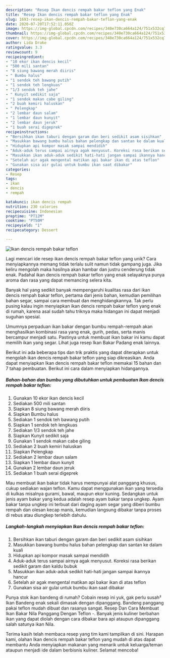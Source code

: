 ```yaml
---
description: "Resep Ikan dencis rempah bakar teflon yang Enak"
title: "Resep Ikan dencis rempah bakar teflon yang Enak"
slug: 1693-resep-ikan-dencis-rempah-bakar-teflon-yang-enak
date: 2020-07-20T17:52:11.050Z
image: https://img-global.cpcdn.com/recipes/340e730ca664a124/751x532cq70/ikan-dencis-rempah-bakar-teflon-foto-resep-utama.jpg
thumbnail: https://img-global.cpcdn.com/recipes/340e730ca664a124/751x532cq70/ikan-dencis-rempah-bakar-teflon-foto-resep-utama.jpg
cover: https://img-global.cpcdn.com/recipes/340e730ca664a124/751x532cq70/ikan-dencis-rempah-bakar-teflon-foto-resep-utama.jpg
author: Lida Drake
ratingvalue: 3.3
reviewcount: 9
recipeingredient:
- "10 ekor ikan dencis kecil"
- "500 mili santan"
- "8 siung bawang merah diiris"
- " Bumbu halus"
- "1 sendok teh bawang putih"
- "1 sendok teh lengkuas"
- "1/3 sendok teh jahe"
- " Kunyit sedikit saja"
- "1 sendok makan cabe giling"
- "2 buah kemiri haluskan"
- " Pelengkap"
- "2 lembar daun salam"
- "1 lembar daun kunyit"
- "2 lembar daun jeruk"
- "1 buah serai digeprek"
recipeinstructions:
- "Bersihkan ikan taburi dengan garam dan beri sedikit asam sisihkan"
- "Masukkan bawang bumbu halus bahan pelengkap dan santan ke dalam kuali"
- "Hidupkan api kompor masak sampai mendidih"
- "Aduk-aduk terus sampai airnya agak menyusut. Koreksi rasa berikan sedikit garam dan kaldu bubuk"
- "Masukkan ikan aduk-aduk sedikit hati-hati jangan sampai ikannya hancur"
- "Setelah air agak mengental matikan api bakar ikan di atas teflon"
- "Gunakan sisa air gulai untuk bumbu ikan saat dibakar"
categories:
- Resep
tags:
- ikan
- dencis
- rempah

katakunci: ikan dencis rempah 
nutrition: 230 calories
recipecuisine: Indonesian
preptime: "PT12M"
cooktime: "PT50M"
recipeyield: "1"
recipecategory: Dessert

---
```



![Ikan dencis rempah bakar teflon](https://img-global.cpcdn.com/recipes/340e730ca664a124/751x532cq70/ikan-dencis-rempah-bakar-teflon-foto-resep-utama.jpg)

Lagi mencari ide resep ikan dencis rempah bakar teflon yang unik? Cara menyiapkannya memang tidak terlalu sulit namun tidak gampang juga. Jika keliru mengolah maka hasilnya akan hambar dan justru cenderung tidak enak. Padahal ikan dencis rempah bakar teflon yang enak selayaknya punya aroma dan rasa yang dapat memancing selera kita.

Banyak hal yang sedikit banyak mempengaruhi kualitas rasa dari ikan dencis rempah bakar teflon, pertama dari jenis bahan, kemudian pemilihan bahan segar, sampai cara membuat dan menghidangkannya. Tak perlu pusing kalau ingin menyiapkan ikan dencis rempah bakar teflon yang enak di rumah, karena asal sudah tahu triknya maka hidangan ini dapat menjadi suguhan spesial.

Umumnya perpaduan ikan bakar dengan bumbu rempah-rempah akan menghasilkan kombinasi rasa yang enak, gurih, pedas, serta manis bercampur menjadi satu. Pastinya untuk membuat ikan bakar ini kamu dapat memilih ikan yang segar. Lihat juga resep Ikan Bakar Padang enak lainnya.


Berikut ini ada beberapa tips dan trik praktis yang dapat diterapkan untuk mengolah ikan dencis rempah bakar teflon yang siap dikreasikan. Anda dapat menyiapkan Ikan dencis rempah bakar teflon memakai 15 bahan dan 7 tahap pembuatan. Berikut ini cara dalam menyiapkan hidangannya.

<!--inarticleads1-->

##### Bahan-bahan dan bumbu yang dibutuhkan untuk pembuatan Ikan dencis rempah bakar teflon:

1. Gunakan 10 ekor ikan dencis kecil
1. Sediakan 500 mili santan
1. Siapkan 8 siung bawang merah diiris
1. Siapkan  Bumbu halus
1. Sediakan 1 sendok teh bawang putih
1. Siapkan 1 sendok teh lengkuas
1. Sediakan 1/3 sendok teh jahe
1. Siapkan  Kunyit sedikit saja
1. Gunakan 1 sendok makan cabe giling
1. Sediakan 2 buah kemiri haluskan
1. Siapkan  Pelengkap
1. Sediakan 2 lembar daun salam
1. Siapkan 1 lembar daun kunyit
1. Gunakan 2 lembar daun jeruk
1. Sediakan 1 buah serai digeprek


Mau membuat ikan bakar tidak harus mempunyai alat panggang khusus, cukup sediakan wajan teflon. Kamu dapat menggunakan ikan yang tersedia di kulkas misalnya gurami, bawal, maupun ekor kuning. Sedangkan untuk jenis ayam bakar yang kedua adalah resep ayam bakar tanpa ungkep. Ayam bakar tanpa ungkep ini terbuat dari daging ayam segar yang diberi bumbu rempah dan olesan kecap manis, kemudian langsung dibakar tanpa proses di rebus atau diungkep terlebih dahulu. 

<!--inarticleads2-->

##### Langkah-langkah menyiapkan Ikan dencis rempah bakar teflon:

1. Bersihkan ikan taburi dengan garam dan beri sedikit asam sisihkan
1. Masukkan bawang bumbu halus bahan pelengkap dan santan ke dalam kuali
1. Hidupkan api kompor masak sampai mendidih
1. Aduk-aduk terus sampai airnya agak menyusut. Koreksi rasa berikan sedikit garam dan kaldu bubuk
1. Masukkan ikan aduk-aduk sedikit hati-hati jangan sampai ikannya hancur
1. Setelah air agak mengental matikan api bakar ikan di atas teflon
1. Gunakan sisa air gulai untuk bumbu ikan saat dibakar


Punya stok ikan bandeng di rumah? Cobain resep ini yuk, gak perlu susah² Ikan Bandeng enak sekali dimasak dengan dipanggang. Bandeng panggang pakai teflon mudah dibuat dan rasanya sangat. Resep Dan Cara Membuat Ikan Bakar Nila Panggang Dengan Teflon -. Banyak jenis kuliner berbahan ikan yang dapat diolah dengan cara dibakar bara api ataupun dipanggang salah satunya ikan Nila. 

Terima kasih telah membaca resep yang tim kami tampilkan di sini. Harapan kami, olahan Ikan dencis rempah bakar teflon yang mudah di atas dapat membantu Anda menyiapkan makanan yang menarik untuk keluarga/teman ataupun menjadi ide dalam berbisnis kuliner. Selamat mencoba!
